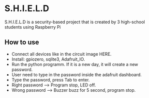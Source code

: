 # S.H.I.E.L.D
S.H.I.E.L.D is a security-based project that is created by 3 high-school students using Raspberry Pi

## How to use

- Connect all devices like in the circuit image HERE.
- Install: gpiozero, sqlite3, Adafruit_IO.
- Run the python programm. If it is a new day, it will create a new password.
- User need to type in the password inside the adafruit dashboard.
- Type the password, press Tab to enter.
- Right password --> Program stop, LED off.
- Wrong password --> Buzzer buzz for 5 second, program stop.

